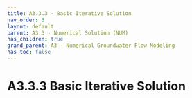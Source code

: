 ```yaml
---
title: A3.3.3 - Basic Iterative Solution
nav_order: 3
layout: default
parent: A3.3 - Numerical Solution (NUM)
has_children: true
grand_parent: A3 - Numerical Groundwater Flow Modeling
has_toc: false
---
```


<script
  src="https://cdn.mathjax.org/mathjax/latest/MathJax.js?config=TeX-AMS-MML_HTMLorMML"
  type="text/javascript">
</script>
# A3.3.3 Basic Iterative Solution









